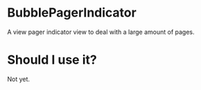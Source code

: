 # BubblePagerIndicator
A view pager indicator view to deal with a large amount of pages.

# Should I use it?
Not yet.
